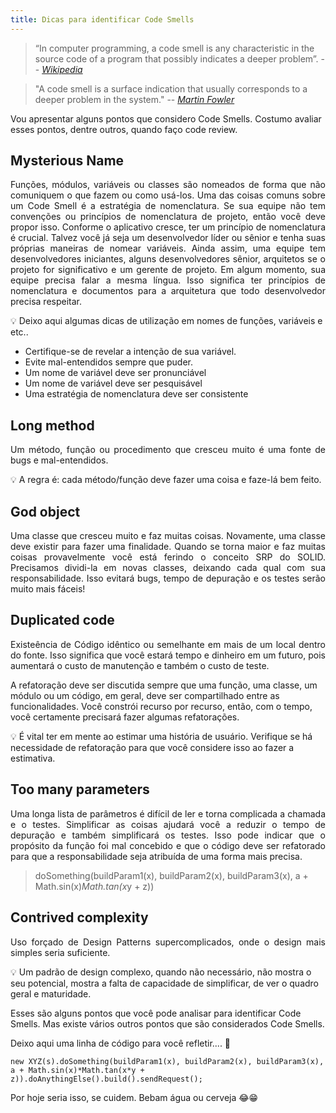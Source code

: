 ```yaml
---
title: Dicas para identificar Code Smells
---
```




> “In computer programming, a code smell is any characteristic in the source code of a program that possibly indicates a deeper problem”.
> -- <cite>[Wikipedia][2]</cite>

[2]: https://en.wikipedia.org/wiki/Code_smell#cite_note-:0-1

> "A code smell is a surface indication that usually corresponds to a deeper problem in the system."
> -- <cite>[Martin Fowler][1]</cite>

[1]: https://martinfowler.com/bliki/CodeSmell.html

Vou apresentar alguns pontos que considero Code Smells. Costumo avaliar esses pontos, dentre outros, quando faço code review.

## **Mysterious Name**
<p align="justify">
Funções, módulos, variáveis ou classes são nomeados de forma que não comuniquem o que fazem ou como usá-los. 
Uma das coisas comuns sobre um Code Smell é a estratégia de nomenclatura. Se sua equipe não tem convenções ou princípios de nomenclatura de projeto, então você deve propor isso. Conforme o aplicativo cresce, ter um princípio de nomenclatura é crucial. Talvez você já seja um desenvolvedor líder ou sênior e tenha suas próprias maneiras de nomear variáveis. Ainda assim, uma equipe tem desenvolvedores iniciantes, alguns desenvolvedores sênior, arquitetos se o projeto for significativo e um gerente de projeto.
Em algum momento, sua equipe precisa falar a mesma língua. Isso significa ter princípios de nomenclatura e documentos para a arquitetura que todo desenvolvedor precisa respeitar. 
</p>
💡 Deixo aqui algumas dicas de utilização em nomes de funções, variáveis e etc..

* Certifique-se de revelar a intenção de sua variável.
* Evite mal-entendidos sempre que puder.
* Um nome de variável deve ser pronunciável
* Um nome de variável deve ser pesquisável
* Uma estratégia de nomenclatura deve ser consistente 


## **Long method**
<p align="justify">
Um método, função ou procedimento que cresceu muito é uma fonte de bugs e mal-entendidos.

💡 A regra é: cada método/função deve fazer uma coisa e faze-lá bem feito. 
</p>


## **God object**
<p align="justify">
Uma classe que cresceu muito e faz muitas coisas. Novamente, uma classe deve existir para fazer uma finalidade. Quando se torna maior e faz muitas coisas provavelmente você está ferindo o conceito SRP do SOLID. 
Precisamos dividi-la em novas classes, deixando cada qual com sua responsabilidade.
Isso evitará bugs, tempo de depuração e os testes serão muito mais fáceis! 
</p>

## **Duplicated code**
<p align="justify">
Existeência de Código idêntico ou semelhante em mais de um local dentro do fonte. Isso significa que você estará tempo e dinheiro em um futuro, pois aumentará o custo de manutenção e também o custo de teste. 

A refatoração deve ser discutida sempre que uma função, uma classe, um módulo ou um código, em geral, deve ser compartilhado entre as funcionalidades. Você constrói recurso por recurso, então, com o tempo, você certamente precisará fazer algumas refatorações.

💡 É vital ter em mente ao estimar uma história de usuário. Verifique se há necessidade de refatoração para que você considere isso ao fazer a estimativa. 
</p>

## **Too many parameters**
<p align="justify">
Uma longa lista de parâmetros é difícil de ler e torna complicada a chamada e o testes. Simplificar as coisas ajudará você a reduzir o tempo de depuração e também simplificará os testes. 
Isso pode indicar que o propósito da função foi mal concebido e que o código deve ser refatorado para que a responsabilidade seja atribuída de uma forma mais precisa.

> doSomething(buildParam1(x), buildParam2(x), buildParam3(x), a + Math.sin(x)*Math.tan(x*y + z))
</p>

## **Contrived complexity**
<p align="justify">
Uso forçado de Design Patterns supercomplicados, onde o design mais simples seria suficiente.

💡 Um padrão de design complexo, quando não necessário, não mostra o seu potencial, mostra a falta de capacidade de simplificar, de ver o quadro geral e maturidade. 
</p>

Esses são alguns pontos que você pode analisar para identificar Code Smells. Mas existe vários outros pontos que são considerados Code Smells.

Deixo aqui uma linha de código para você refletir.... 🤔
```
new XYZ(s).doSomething(buildParam1(x), buildParam2(x), buildParam3(x), a + Math.sin(x)*Math.tan(x*y + z)).doAnythingElse().build().sendRequest();
```

Por hoje seria isso, se cuidem. Bebam água ou cerveja 😂😁